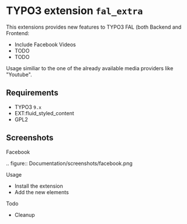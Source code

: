 TYPO3 extension `fal_extra`
===========================

This extensions provides new features to TYPO3 FAL (both Backend and Frontend:

- Include Facebook Videos
- TODO
- TODO

Usage similiar to the one of the already available media providers like "Youtube".


Requirements
------------

- TYPO3 `9.x`
- EXT:fluid_styled_content
- GPL2

Screenshots
-----------

Facebook


.. figure:: Documentation/screenshots/facebook.png


Usage

- Install the extension
- Add the new elements


Todo


- Cleanup

